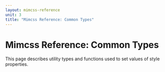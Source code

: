 ```yaml
---
layout: mimcss-reference
unit: 3
title: "Mimcss Reference: Common Types"
---
```


# Mimcss Reference: Common Types

This page describes utility types and functions used to set values of style properties.


